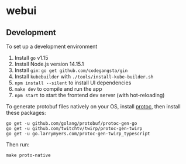 # webui

## Development

To set up a development environment

1. Install `go` v1.15
2. Install Node.js version 14.15.1
3. Install `gin`: `go get github.com/codegangsta/gin`
4. Install `kubebuilder` with `./tools/install-kube-builder.sh`
5. `npm install --silent` to install UI dependencies
6. `make dev` to compile and run the app
7. `npm start` to start the frontend dev server (with hot-reloading)

To generate protobuf files natively on your OS, install [protoc](https://grpc.io/docs/protoc-installation/), then install these packages:

```shell
go get -u github.com/golang/protobuf/protoc-gen-go
go get -u github.com/twitchtv/twirp/protoc-gen-twirp
go get -u go.larrymyers.com/protoc-gen-twirp_typescript
```

Then run:

```shell
make proto-native
```
